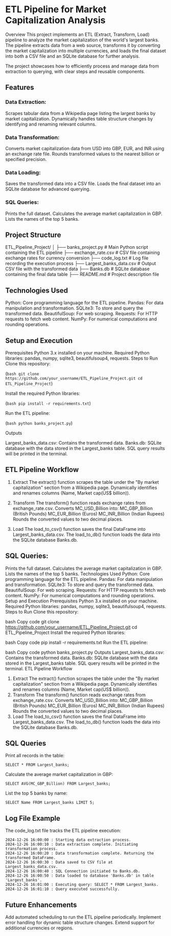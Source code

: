 # ETL Pipeline for Market Capitalization Analysis

Overview
This project implements an ETL (Extract, Transform, Load) pipeline to analyze the market capitalization of the world's largest banks. The pipeline extracts data from a web source, transforms it by converting the market capitalization into multiple currencies, and loads the final dataset into both a CSV file and an SQLite database for further analysis.

The project showcases how to efficiently process and manage data from extraction to querying, with clear steps and reusable components.

## Features
### Data Extraction:

Scrapes tabular data from a Wikipedia page listing the largest banks by market capitalization.
Dynamically handles table structure changes by identifying and renaming relevant columns.

### Data Transformation:

Converts market capitalization data from USD into GBP, EUR, and INR using an exchange rate file.
Rounds transformed values to the nearest billion or specified precision.

### Data Loading:

Saves the transformed data into a CSV file.
Loads the final dataset into an SQLite database for advanced querying.

### SQL Queries:

Prints the full dataset.
Calculates the average market capitalization in GBP.
Lists the names of the top 5 banks.

## Project Structure

ETL_Pipeline_Project/
│
├── banks_project.py           # Main Python script containing the ETL pipeline
├── exchange_rate.csv          # CSV file containing exchange rates for currency conversion
├── code_log.txt               # Log file recording the execution process
├── Largest_banks_data.csv     # Output CSV file with the transformed data
├── Banks.db                   # SQLite database containing the final data table
├── README.md                  # Project description file

## Technologies Used

Python: Core programming language for the ETL pipeline.
Pandas: For data manipulation and transformation.
SQLite3: To store and query the transformed data.
BeautifulSoup: For web scraping.
Requests: For HTTP requests to fetch web content.
NumPy: For numerical computations and rounding operations.

## Setup and Execution

Prerequisites
Python 3.x installed on your machine.
Required Python libraries: pandas, numpy, sqlite3, beautifulsoup4, requests.
Steps to Run
Clone this repository:

(```bash
git clone https://github.com/your_username/ETL_Pipeline_Project.git
cd ETL_Pipeline_Project```)

Install the required Python libraries:

(```bash
pip install -r requirements.txt```)

Run the ETL pipeline:

(```bash
python banks_project.py```)

Outputs

Largest_banks_data.csv: Contains the transformed data.
Banks.db: SQLite database with the data stored in the Largest_banks table.
SQL query results will be printed in the terminal.

## ETL Pipeline Workflow

1. Extract
The extract() function scrapes the table under the "By market capitalization" section from a Wikipedia page.
Dynamically identifies and renames columns (Name, Market cap(US$ billion)).

2. Transform
The transform() function reads exchange rates from exchange_rate.csv.
Converts MC_USD_Billion into:
MC_GBP_Billion (British Pounds)
MC_EUR_Billion (Euros)
MC_INR_Billion (Indian Rupees)
Rounds the converted values to two decimal places.

3. Load
The load_to_csv() function saves the final DataFrame into Largest_banks_data.csv.
The load_to_db() function loads the data into the SQLite database Banks.db.

## SQL Queries:

Prints the full dataset.
Calculates the average market capitalization in GBP.
Lists the names of the top 5 banks.
Technologies Used
Python: Core programming language for the ETL pipeline.
Pandas: For data manipulation and transformation.
SQLite3: To store and query the transformed data.
BeautifulSoup: For web scraping.
Requests: For HTTP requests to fetch web content.
NumPy: For numerical computations and rounding operations.
Setup and Execution
Prerequisites
Python 3.x installed on your machine.
Required Python libraries: pandas, numpy, sqlite3, beautifulsoup4, requests.
Steps to Run
Clone this repository:

bash
Copy code
git clone https://github.com/your_username/ETL_Pipeline_Project.git
cd ETL_Pipeline_Project
Install the required Python libraries:

bash
Copy code
pip install -r requirements.txt
Run the ETL pipeline:

bash
Copy code
python banks_project.py
Outputs
Largest_banks_data.csv: Contains the transformed data.
Banks.db: SQLite database with the data stored in the Largest_banks table.
SQL query results will be printed in the terminal.
ETL Pipeline Workflow
1. Extract
The extract() function scrapes the table under the "By market capitalization" section from a Wikipedia page.
Dynamically identifies and renames columns (Name, Market cap(US$ billion)).
2. Transform
The transform() function reads exchange rates from exchange_rate.csv.
Converts MC_USD_Billion into:
MC_GBP_Billion (British Pounds)
MC_EUR_Billion (Euros)
MC_INR_Billion (Indian Rupees)
Rounds the converted values to two decimal places.
3. Load
The load_to_csv() function saves the final DataFrame into Largest_banks_data.csv.
The load_to_db() function loads the data into the SQLite database Banks.db.

## SQL Queries

Print all records in the table:

```SELECT * FROM Largest_banks;```

Calculate the average market capitalization in GBP:

```SELECT AVG(MC_GBP_Billion) FROM Largest_banks;```

List the top 5 banks by name:

```SELECT Name FROM Largest_banks LIMIT 5;```

## Log File Example
The code_log.txt file tracks the ETL pipeline execution:
```
2024-12-26 16:00:00 : Starting data extraction process.
2024-12-26 16:00:10 : Data extraction complete. Initiating transformation process.
2024-12-26 16:00:20 : Data transformation complete. Returning the transformed DataFrame.
2024-12-26 16:00:30 : Data saved to CSV file at Largest_banks_data.csv.
2024-12-26 16:00:40 : SQL Connection initiated to Banks.db.
2024-12-26 16:00:50 : Data loaded to database 'Banks.db' in table 'Largest_banks'.
2024-12-26 16:01:00 : Executing query: SELECT * FROM Largest_banks.
2024-12-26 16:01:10 : Query executed successfully.
```

## Future Enhancements
Add automated scheduling to run the ETL pipeline periodically.
Implement error handling for dynamic table structure changes.
Extend support for additional currencies or regions.
